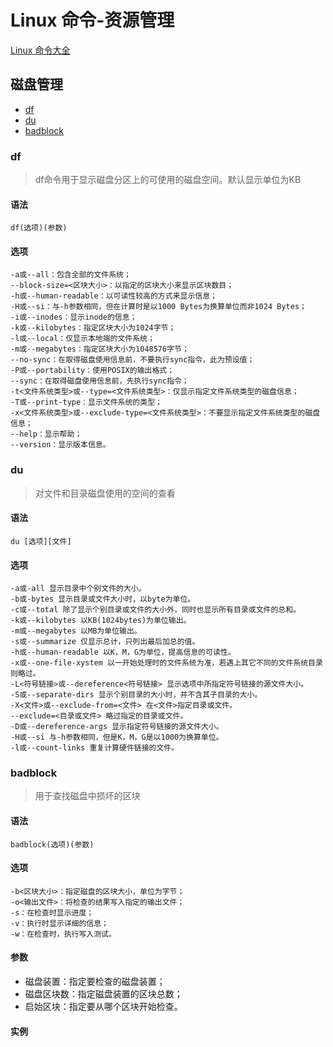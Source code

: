 # Linux 命令-资源管理
[Linux 命令大全](http://man.linuxde.net/)

## 磁盘管理
- [df](#df)
- [du](#du)
- [badblock](#badblock)

### df
> df命令用于显示磁盘分区上的可使用的磁盘空间。默认显示单位为KB

#### 语法
	df(选项)(参数)
	
#### 选项

	-a或--all：包含全部的文件系统；
	--block-size=<区块大小>：以指定的区块大小来显示区块数目；
	-h或--human-readable：以可读性较高的方式来显示信息；
	-H或--si：与-h参数相同，但在计算时是以1000 Bytes为换算单位而非1024 Bytes；
	-i或--inodes：显示inode的信息；
	-k或--kilobytes：指定区块大小为1024字节；
	-l或--local：仅显示本地端的文件系统；
	-m或--megabytes：指定区块大小为1048576字节；
	--no-sync：在取得磁盘使用信息前，不要执行sync指令，此为预设值；
	-P或--portability：使用POSIX的输出格式；
	--sync：在取得磁盘使用信息前，先执行sync指令；
	-t<文件系统类型>或--type=<文件系统类型>：仅显示指定文件系统类型的磁盘信息；
	-T或--print-type：显示文件系统的类型；
	-x<文件系统类型>或--exclude-type=<文件系统类型>：不要显示指定文件系统类型的磁盘信息；
	--help：显示帮助；
	--version：显示版本信息。
	
### du
> 对文件和目录磁盘使用的空间的查看

#### 语法
	du [选项][文件]
	
#### 选项

	-a或-all 显示目录中个别文件的大小。
	-b或-bytes 显示目录或文件大小时，以byte为单位。
	-c或--total 除了显示个别目录或文件的大小外，同时也显示所有目录或文件的总和。
	-k或--kilobytes 以KB(1024bytes)为单位输出。
	-m或--megabytes 以MB为单位输出。
	-s或--summarize 仅显示总计，只列出最后加总的值。
	-h或--human-readable 以K，M，G为单位，提高信息的可读性。
	-x或--one-file-xystem 以一开始处理时的文件系统为准，若遇上其它不同的文件系统目录则略过。
	-L<符号链接>或--dereference<符号链接> 显示选项中所指定符号链接的源文件大小。
	-S或--separate-dirs 显示个别目录的大小时，并不含其子目录的大小。
	-X<文件>或--exclude-from=<文件> 在<文件>指定目录或文件。
	--exclude=<目录或文件> 略过指定的目录或文件。
	-D或--dereference-args 显示指定符号链接的源文件大小。
	-H或--si 与-h参数相同，但是K，M，G是以1000为换算单位。
	-l或--count-links 重复计算硬件链接的文件。
	
### badblock
> 用于查找磁盘中损坏的区块

#### 语法

	badblock(选项)(参数)

#### 选项

	-b<区块大小>：指定磁盘的区块大小，单位为字节；
	-o<输出文件>：将检查的结果写入指定的输出文件；
	-s：在检查时显示进度；
	-v：执行时显示详细的信息；
	-w：在检查时，执行写入测试。
	
#### 参数

* 磁盘装置：指定要检查的磁盘装置；
* 磁盘区块数：指定磁盘装置的区块总数；
* 启始区块：指定要从哪个区块开始检查。

#### 实例


